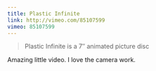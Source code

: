 ```yaml
---
title: Plastic Infinite
link: http://vimeo.com/85107599
vimeo: 85107599
---
```


> Plastic Infinite is a 7&Prime; animated picture disc

Amazing little video. I love the camera work.
